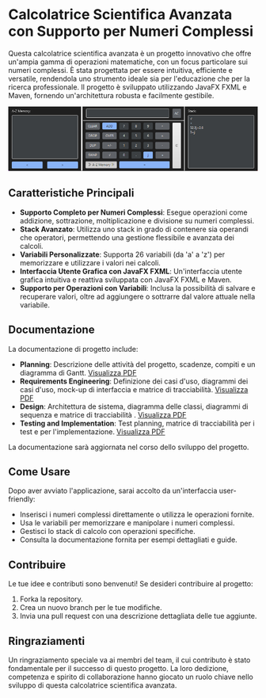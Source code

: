 # Calcolatrice Scientifica Avanzata con Supporto per Numeri Complessi

Questa calcolatrice scientifica avanzata è un progetto innovativo che offre un'ampia gamma di operazioni matematiche, con un focus particolare sui numeri complessi. È stata progettata per essere intuitiva, efficiente e versatile, rendendola uno strumento ideale sia per l'educazione che per la ricerca professionale. Il progetto è sviluppato utilizzando JavaFX FXML e Maven, fornendo un'architettura robusta e facilmente gestibile.

![alt text](/Screenshot.png)

## Caratteristiche Principali

- **Supporto Completo per Numeri Complessi**: Esegue operazioni come addizione, sottrazione, moltiplicazione e divisione su numeri complessi.
- **Stack Avanzato**: Utilizza uno stack in grado di contenere sia operandi che operatori, permettendo una gestione flessibile e avanzata dei calcoli.
- **Variabili Personalizzate**: Supporta 26 variabili (da 'a' a 'z') per memorizzare e utilizzare i valori nei calcoli.
- **Interfaccia Utente Grafica con JavaFX FXML**: Un'interfaccia utente grafica intuitiva e reattiva sviluppata con JavaFX FXML e Maven.
- **Supporto per Operazioni con Variabili**: Inclusa la possibilità di salvare e recuperare valori, oltre ad aggiungere o sottrarre dal valore attuale nella variabile.

## Documentazione

La documentazione di progetto include:

- **Planning**: Descrizione delle attività del progetto, scadenze, compiti e un diagramma di Gantt. [Visualizza PDF](/Project%20planning.pdf)
- **Requirements Engineering**: Definizione dei casi d'uso, diagrammi dei casi d'uso, mock-up di interfaccia e matrice di tracciabilità. [Visualizza PDF](/Requirements%20Engineering.pdf)
- **Design**: Architettura de sistema, diagramma delle classi, diagrammi di sequenza e matrice di tracciabilità . [Visualizza PDF](/Design.pdf)
- **Testing and Implementation**: Test planning, matrice di tracciabilità per i test e per l'implementazione. [Visualizza PDF](/Testing%20and%20implementation.pdf)

La documentazione sarà aggiornata nel corso dello sviluppo del progetto.

## Come Usare

Dopo aver avviato l'applicazione, sarai accolto da un'interfaccia user-friendly:

- Inserisci i numeri complessi direttamente o utilizza le operazioni fornite.
- Usa le variabili per memorizzare e manipolare i numeri complessi.
- Gestisci lo stack di calcolo con operazioni specifiche.
- Consulta la documentazione fornita per esempi dettagliati e guide.

## Contribuire

Le tue idee e contributi sono benvenuti! Se desideri contribuire al progetto:

1. Forka la repository.
2. Crea un nuovo branch per le tue modifiche.
3. Invia una pull request con una descrizione dettagliata delle tue aggiunte.

## Ringraziamenti

Un ringraziamento speciale va ai membri del team, il cui contributo è stato fondamentale per il successo di questo progetto. La loro dedizione, competenza e spirito di collaborazione hanno giocato un ruolo chiave nello sviluppo di questa calcolatrice scientifica avanzata.
